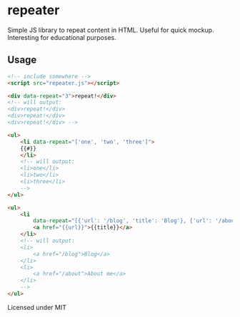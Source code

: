 # repeater

Simple JS library to repeat content in HTML. Useful for quick mockup. Interesting for educational purposes.

## Usage

```html
<!-- include somewhere -->
<script src="repeater.js"></script>

<div data-repeat="3">repeat!</div>
<!-- will output:
<div>repeat!</div>
<div>repeat!</div>
<div>repeat!</div> -->

<ul>
    <li data-repeat="['one', 'two', 'three']">
    {{#}}
    </li>
    <!-- will output:
    <li>one</li>
    <li>two</li>
    <li>three</li>
    -->    
</ul>

<ul>
	<li
    	data-repeat="[{'url': '/blog', 'title': 'Blog'}, {'url': '/about', 'title': 'About me'}]">
		<a href="{{url}}">{{title}}</a>
    </li>
    <!-- will output:
    <li>
    	<a href="/blog">Blog</a>
	</li>
    <li>
    	<a href="/about">About me</a>
	</li>
    -->
</ul>
```

Licensed under MIT
